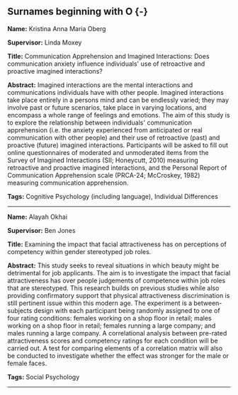 




## Surnames beginning with O {-}

**Name:** Kristina Anna Maria Oberg

**Supervisor:** Linda Moxey

**Title:** Communication Apprehension and Imagined Interactions: Does communication anxiety influence individuals' use of retroactive and proactive imagined interactions?

**Abstract:** Imagined interactions are the mental interactions and communications individuals have with other people. Imagined interactions take place entirely in a persons mind and can be endlessly varied; they may involve past or future scenarios, take place in varying locations, and encompass a whole range of feelings and emotions. The aim of this study is to explore the relationship between individuals' communication apprehension (i.e. the anxiety experienced from anticipated or real communication with other people) and their use of retroactive (past) and proactive (future) imagined interactions. Participants will be asked to fill out online questionnaires of moderated and unmoderated items from the Survey of Imagined Interactions (SII; Honeycutt, 2010) measuring retroactive and proactive imagined interactions, and the Personal Report of Communication Apprehension scale (PRCA-24; McCroskey, 1982) measuring communication apprehension. 

**Tags:** Cognitive Psychology (including language),  Individual Differences  

---



**Name:** Alayah Okhai

**Supervisor:** Ben Jones

**Title:** Examining the impact that facial attractiveness has on perceptions of competency within gender stereotyped job roles.

**Abstract:** This study seeks to reveal situations in which beauty might be detrimental for job applicants. The aim is to investigate the impact that facial attractiveness has over people judgements of competence within job roles that are stereotyped. This research builds on previous studies while also providing confirmatory support that physical attractiveness discrimination is still pertinent issue within this modern age. The experiment is a between-subjects design with each participant being randomly assigned to one of four rating conditions: females working on a shop floor in retail; males working on a shop floor in retail; females running a large company; and males running a large company. A correlational analysis between pre-rated attractiveness scores and competency ratings for each condition will be carried out. A test for comparing elements of a correlation matrix will also be conducted to investigate whether the effect was stronger for the male or female faces.

**Tags:** Social Psychology   

---

